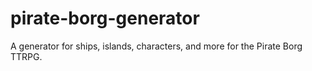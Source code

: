 # pirate-borg-generator
A generator for ships, islands, characters, and more for the Pirate Borg TTRPG.
